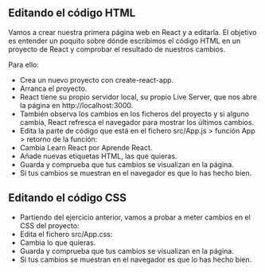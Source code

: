 ## Editando el código HTML

Vamos a crear nuestra primera página web en React y a editarla. El objetivo es entender un poquito sobre dónde escribimos el código HTML en un proyecto de React y comprobar el resultado de nuestros cambios.

Para ello:

- Crea un nuevo proyecto con create-react-app.
- Arranca el proyecto.
- React tiene su propio servidor local, su propio Live Server, que nos abre la página en http://localhost:3000.
- También observa los cambios en los ficheros del proyecto y si alguno cambia, React refresca el navegador para mostrar los últimos cambios.
- Edita la parte de código que está en el fichero src/App.js > función App > retorno de la función:
- Cambia Learn React por Aprende React.
- Añade nuevas etiquetas HTML, las que quieras.
- Guarda y comprueba que tus cambios se visualizan en la página.
- Si tus cambios se muestran en el navegador es que lo has hecho bien.

## Editando el código CSS

- Partiendo del ejercicio anterior, vamos a probar a meter cambios en el CSS del proyecto:
- Edita el fichero src/App.css:
- Cambia lo que quieras.
- Guarda y comprueba que tus cambios se visualizan en la página.
- Si tus cambios se muestran en el navegador es que lo has hecho bien.